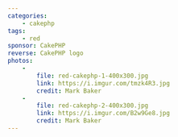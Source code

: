 ```yaml
---
categories:
    - cakephp
tags:
    - red
sponsor: CakePHP
reverse: CakePHP logo
photos:
    -
        file: red-cakephp-1-400x300.jpg
        link: https://i.imgur.com/tmzk4R3.jpg
        credit: Mark Baker
    -
        file: red-cakephp-2-400x300.jpg
        link: https://i.imgur.com/B2w9Ge8.jpg
        credit: Mark Baker
---
```

